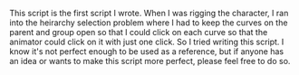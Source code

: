 This script is the first script I wrote. When I was rigging the character, 
I ran into the heirarchy selection problem where I had to keep the curves on the parent and group open so that I could click on each curve so that the animator could click on it with just one click. So I tried writing this script. 
I know it's not perfect enough to be used as a reference, but if anyone has an idea or wants to make this script more perfect, please feel free to do so.
